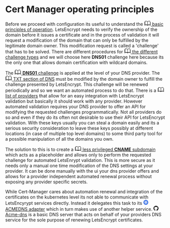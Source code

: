 # Cert Manager operating principles

Before we proceed with configuration its useful to understand the [![](images/ico/book_16.png) basic principles of operation](https://letsencrypt.org/how-it-works/). 
LetsEncrypt needs to verify the ownership of the domain before it issues a certificate and in the process of validation it will request a modification of the domain that can only be fulfilled by the legitimate domain owner. 
This modification request is called a 'challenge' that has to be solved. There are different procedures for [![](images/ico/book_16.png) the different challenge types](https://letsencrypt.org/docs/challenge-types/) 
and we will choose here **DNS01** challenge here because its the only one that allows domain certification with wildcard domains.

The [![](images/ico/book_16.png) **DNS01** challenge](https://letsencrypt.org/docs/challenge-types/#dns-01-challenge) is applied at the level of your DNS provider. 
The [![](images/ico/book_16.png) TXT section of DNS](https://www.cloudflare.com/learning/dns/dns-records/dns-txt-record/) must be modified by the domain owner to fulfill the challenge 
presented by LetsEncrypt. This challenge will be renewed periodically and so we want an automated process to do that. 
There is a [![](images/ico/book_16.png) list of providers](https://community.letsencrypt.org/t/dns-providers-who-easily-integrate-with-lets-encrypt-dns-validation/86438) 
that allow for an easy integration with LetsEncrypt validation but basically it should work with any provider. 
However automated validation requires 
your DNS provider to offer an API for modifying the requested challenges programmatically. 
Not all providers do so and even if they do its often not desirable
to use their API for LetsEncrypt validation. 
With these keys usually you can steal a domain easily and its a serious security consideration to leave these keys 
possibly at different locations (in case of multiple top level domains) to some third party tool for a possible manipulation of all the domains you own.

The solution to this is to create a [![](images/ico/book_16.png) less privileged **CNAME** subdomain](https://www.cloudflare.com/learning/dns/dns-records/dns-cname-record/) 
which acts as a placeholder and allows only to perform the requested challenge for automated LetsEnrypt validation. 
This is more secure as it needs only a manual one time modification of the DNS settings at your provider. 
It can be done manually with the ui your dns provider offers and allows for a provider independent automated renewal process
without exposing any provider specific secrets.

While Cert-Manager cares about automation renewal and integration of the certificates on the kubernetes level 
its not able to communicate with LetsEncyrypt services directly. Instead it delegates this task to its 
[![](images/ico/color/kubernetes_16.png) ACMEDNS adapter](https://cert-manager.io/docs/configuration/acme/dns01/acme-dns/)
which in turn makes use of another helper service. [![](images/ico/github_16.png) Acme-dns](https://github.com/joohoi/acme-dns#acme-dns)
is a basic DNS server that acts on behalf of your providers DNS service for the sole purpose of renewing LetsEncrypt certificates.
